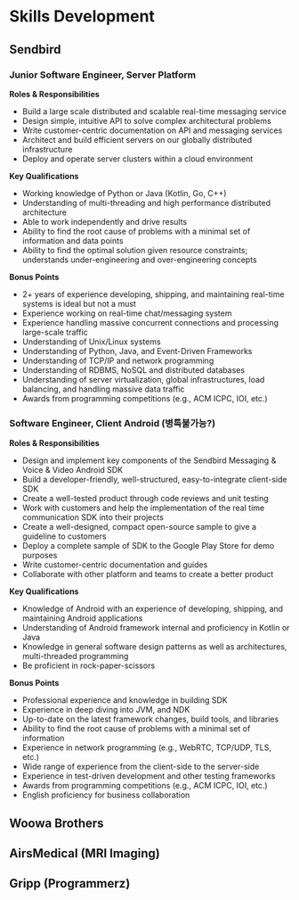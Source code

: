 # Skills Development

## Sendbird
### Junior Software Engineer, Server Platform 
**Roles & Responsibilities**
* Build a large scale distributed and scalable real-time messaging service
* Design simple, intuitive API to solve complex architectural problems
* Write customer-centric documentation on API and messaging services
* Architect and build efficient servers on our globally distributed infrastructure
* Deploy and operate server clusters within a cloud environment

**Key Qualifications**
* Working knowledge of Python or Java (Kotlin, Go, C++)
* Understanding of multi-threading and high performance distributed architecture
* Able to work independently and drive results
* Ability to find the root cause of problems with a minimal set of information and data points
* Ability to find the optimal solution given resource constraints; understands under-engineering and over-engineering concepts

**Bonus Points**
* 2+ years of experience developing, shipping, and maintaining real-time systems is ideal but not a must
* Experience working on real-time chat/messaging system
* Experience handling massive concurrent connections and processing large-scale traffic
* Understanding of Unix/Linux systems
* Understanding of Python, Java, and Event-Driven Frameworks
* Understanding of TCP/IP and network programming
* Understanding of RDBMS, NoSQL and distributed databases
* Understanding of server virtualization, global infrastructures, load balancing, and handling massive data traffic
* Awards from programming competitions (e.g., ACM ICPC, IOI, etc.)

### Software Engineer, Client Android (병특불가능?)
**Roles & Responsibilities**
* Design and implement key components of the Sendbird Messaging & Voice & Video Android SDK
* Build a developer-friendly, well-structured, easy-to-integrate client-side SDK
* Create a well-tested product through code reviews and unit testing
* Work with customers and help the implementation of the real time communication SDK into their projects
* Create a well-designed, compact open-source sample to give a guideline to customers
* Deploy a complete sample of SDK to the Google Play Store for demo purposes
* Write customer-centric documentation and guides
* Collaborate with other platform and teams to create a better product

**Key Qualifications**
* Knowledge of Android with an experience of developing, shipping, and maintaining Android applications
* Understanding of Android framework internal and proficiency in Kotlin or Java
* Knowledge in general software design patterns as well as architectures, multi-threaded programming
* Be proficient in rock-paper-scissors

**Bonus Points**
* Professional experience and knowledge in building SDK
* Experience in deep diving into JVM, and NDK
* Up-to-date on the latest framework changes, build tools, and libraries
* Ability to find the root cause of problems with a minimal set of information
* Experience in network programming (e.g., WebRTC, TCP/UDP, TLS, etc.) 
* Wide range of experience from the client-side to the server-side
* Experience in test-driven development and other testing frameworks
* Awards from programming competitions (e.g., ACM ICPC, IOI, etc.)
* English proficiency for business collaboration

## Woowa Brothers 

## AirsMedical (MRI Imaging)

## Gripp (Programmerz) 



